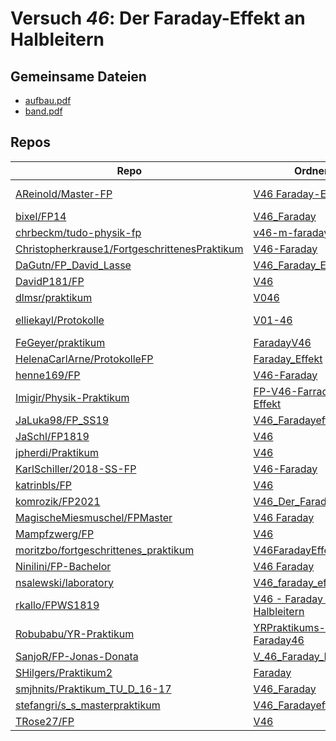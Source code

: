 # Versuch *46*: Der Faraday-Effekt an Halbleitern

## Gemeinsame Dateien
- [aufbau.pdf](https://docs.google.com/viewer?url=https://raw.githubusercontent.com/bixel/FP14/master/V46_Faraday/img/aufbau.pdf)
- [band.pdf](https://docs.google.com/viewer?url=https://raw.githubusercontent.com/bixel/FP14/master/V46_Faraday/img/band.pdf)

## Repos

|                                                 Repo                                                 |                                                              Ordner                                                               |                                                                                             PDFs                                                                                             |
|------------------------------------------------------------------------------------------------------|-----------------------------------------------------------------------------------------------------------------------------------|----------------------------------------------------------------------------------------------------------------------------------------------------------------------------------------------|
|[AReinold/Master-FP](../repo/AReinold/Master-FP)                                                      |[V46 Faraday-Effekt](https://github.com/AReinold/Master-FP/tree/master/V46%20Faraday-Effekt)                                       |[V46 Faraday-Effekt_Protokoll.pdf](https://docs.google.com/viewer?url=https://raw.githubusercontent.com/AReinold/Master-FP/master/PDF-Dateien%20abtestiert/V46%20Faraday-Effekt_Protokoll.pdf)|
|[bixel/FP14](../repo/bixel/FP14)                                                                      |[V46_Faraday](https://github.com/bixel/FP14/tree/master/V46_Faraday)                                                               |–                                                                                                                                                                                             |
|[chrbeckm/tudo-physik-fp](../repo/chrbeckm/tudo-physik-fp)                                            |[v46-m-faraday-effekt](https://github.com/chrbeckm/tudo-physik-fp/tree/master/v46-m-faraday-effekt)                                |[main.pdf](https://docs.google.com/viewer?url=https://raw.githubusercontent.com/NicoWeio/awesome-ap-pdfs/main/chrbeckm%E2%88%95tudo-physik-fp/46/main.pdf) \*                                 |
|[Christopherkrause1/FortgeschrittenesPraktikum](../repo/Christopherkrause1/FortgeschrittenesPraktikum)|[V46-Faraday](https://github.com/Christopherkrause1/FortgeschrittenesPraktikum/tree/master/V46-Faraday)                            |–                                                                                                                                                                                             |
|[DaGutn/FP_David_Lasse](../repo/DaGutn/FP_David_Lasse)                                                |[V46_Faraday_Effekt](https://github.com/DaGutn/FP_David_Lasse/tree/main/V46_Faraday_Effekt)                                        |–                                                                                                                                                                                             |
|[DavidP181/FP](../repo/DavidP181/FP)                                                                  |[V46](https://github.com/DavidP181/FP/tree/master/V46)                                                                             |–                                                                                                                                                                                             |
|[dlmsr/praktikum](../repo/dlmsr/praktikum)                                                            |[V046](https://github.com/dlmsr/praktikum/tree/master/V046)                                                                        |–                                                                                                                                                                                             |
|[elliekayl/Protokolle](../repo/elliekayl/Protokolle)                                                  |[V01-46](https://github.com/elliekayl/Protokolle/tree/master/V01-46)                                                               |[V46_Faraday-Effekt.pdf](https://docs.google.com/viewer?url=https://raw.githubusercontent.com/elliekayl/Protokolle/master/V01-46/V46_Faraday-Effekt.pdf)                                      |
|[FeGeyer/praktikum](../repo/FeGeyer/praktikum)                                                        |[FaradayV46](https://github.com/FeGeyer/praktikum/tree/master/BFP/FaradayV46)                                                      |–                                                                                                                                                                                             |
|[HelenaCarlArne/ProtokolleFP](../repo/HelenaCarlArne/ProtokolleFP)                                    |[Faraday_Effekt](https://github.com/HelenaCarlArne/ProtokolleFP/tree/master/Faraday_Effekt)                                        |–                                                                                                                                                                                             |
|[henne169/FP](../repo/henne169/FP)                                                                    |[V46-Faraday](https://github.com/henne169/FP/tree/master/V46-Faraday)                                                              |[V46.pdf](https://docs.google.com/viewer?url=https://raw.githubusercontent.com/henne169/FP/master/V46-Faraday/V46.pdf)                                                                        |
|[Imigir/Physik-Praktikum](../repo/Imigir/Physik-Praktikum)                                            |[FP-V46-Farraday-Effekt](https://github.com/Imigir/Physik-Praktikum/tree/master/FP-V46-Farraday-Effekt)                            |[FP-V46w.pdf](https://docs.google.com/viewer?url=https://raw.githubusercontent.com/NicoWeio/awesome-ap-pdfs/main/Imigir%E2%88%95Physik-Praktikum/46/FP-V46w.pdf) \*                           |
|[JaLuka98/FP_SS19](../repo/JaLuka98/FP_SS19)                                                          |[V46_Faradayeffekt](https://github.com/JaLuka98/FP_SS19/tree/master/V46_Faradayeffekt)                                             |–                                                                                                                                                                                             |
|[JaSchl/FP1819](../repo/JaSchl/FP1819)                                                                |[V46](https://github.com/JaSchl/FP1819/tree/master/V46)                                                                            |–                                                                                                                                                                                             |
|[jpherdi/Praktikum](../repo/jpherdi/Praktikum)                                                        |[V46](https://github.com/jpherdi/Praktikum/tree/master/V46)                                                                        |–                                                                                                                                                                                             |
|[KarlSchiller/2018-SS-FP](../repo/KarlSchiller/2018-SS-FP)                                            |[V46-Faraday](https://github.com/KarlSchiller/2018-SS-FP/tree/master/V46-Faraday)                                                  |–                                                                                                                                                                                             |
|[katrinbls/FP](../repo/katrinbls/FP)                                                                  |[V46](https://github.com/katrinbls/FP/tree/master/V46)                                                                             |[main.pdf](https://docs.google.com/viewer?url=https://raw.githubusercontent.com/NicoWeio/awesome-ap-pdfs/main/katrinbls%E2%88%95FP/46/main.pdf) \*                                            |
|[komrozik/FP2021](../repo/komrozik/FP2021)                                                            |[V46_Der_Faraday_Effekt](https://github.com/komrozik/FP2021/tree/main/V46_Der_Faraday_Effekt)                                      |–                                                                                                                                                                                             |
|[MagischeMiesmuschel/FPMaster](../repo/MagischeMiesmuschel/FPMaster)                                  |[V46 Faraday](https://github.com/MagischeMiesmuschel/FPMaster/tree/master/V46%20Faraday)                                           |[V46.pdf](https://docs.google.com/viewer?url=https://raw.githubusercontent.com/MagischeMiesmuschel/FPMaster/master/Protokolle/V46.pdf)                                                        |
|[Mampfzwerg/FP](../repo/Mampfzwerg/FP)                                                                |[V46](https://github.com/Mampfzwerg/FP/tree/master/V46)                                                                            |[main.pdf](https://docs.google.com/viewer?url=https://raw.githubusercontent.com/Mampfzwerg/FP/master/V46/main.pdf)                                                                            |
|[moritzbo/fortgeschrittenes_praktikum](../repo/moritzbo/fortgeschrittenes_praktikum)                  |[V46FaradayEffekt](https://github.com/moritzbo/fortgeschrittenes_praktikum/tree/main/V46FaradayEffekt)                             |[V46.pdf](https://docs.google.com/viewer?url=https://raw.githubusercontent.com/NicoWeio/awesome-ap-pdfs/main/moritzbo%E2%88%95fortgeschrittenes_praktikum/46/V46.pdf) \*                      |
|[Ninilini/FP-Bachelor](../repo/Ninilini/FP-Bachelor)                                                  |[V46 Faraday](https://github.com/Ninilini/FP-Bachelor/tree/master/V46%20Faraday)                                                   |–                                                                                                                                                                                             |
|[nsalewski/laboratory](../repo/nsalewski/laboratory)                                                  |[V46_faraday_effect](https://github.com/nsalewski/laboratory/tree/master/FP/V46_faraday_effect)                                    |–                                                                                                                                                                                             |
|[rkallo/FPWS1819](../repo/rkallo/FPWS1819)                                                            |[V46 - Faraday Effekt an Halbleitern](https://github.com/rkallo/FPWS1819/tree/master/V46%20-%20Faraday%20Effekt%20an%20Halbleitern)|–                                                                                                                                                                                             |
|[Robubabu/YR-Praktikum](../repo/Robubabu/YR-Praktikum)                                                |[YRPraktikums-Faraday46](https://github.com/Robubabu/YR-Praktikum/tree/master/YRPraktikums-Faraday46)                              |[main.pdf](https://docs.google.com/viewer?url=https://raw.githubusercontent.com/NicoWeio/awesome-ap-pdfs/main/Robubabu%E2%88%95YR-Praktikum/46/main.pdf) \*                                   |
|[SanjoR/FP-Jonas-Donata](../repo/SanjoR/FP-Jonas-Donata)                                              |[V_46_Faraday_Effekt](https://github.com/SanjoR/FP-Jonas-Donata/tree/master/BFP/V_46_Faraday_Effekt)                               |–                                                                                                                                                                                             |
|[SHilgers/Praktikum2](../repo/SHilgers/Praktikum2)                                                    |[Faraday](https://github.com/SHilgers/Praktikum2/tree/master/Faraday)                                                              |–                                                                                                                                                                                             |
|[smjhnits/Praktikum_TU_D_16-17](../repo/smjhnits/Praktikum_TU_D_16-17)                                |[V46_Faraday](https://github.com/smjhnits/Praktikum_TU_D_16-17/tree/master/Fortgeschrittenenpraktikum/Protokolle/V46_Faraday)      |–                                                                                                                                                                                             |
|[stefangri/s_s_masterpraktikum](../repo/stefangri/s_s_masterpraktikum)                                |[V46_Faradayeffekt](https://github.com/stefangri/s_s_masterpraktikum/tree/master/V46_Faradayeffekt)                                |–                                                                                                                                                                                             |
|[TRose27/FP](../repo/TRose27/FP)                                                                      |[V46](https://github.com/TRose27/FP/tree/master/V46)                                                                               |–                                                                                                                                                                                             |
